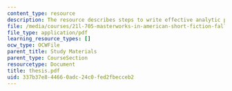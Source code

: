 ```yaml
---
content_type: resource
description: The resource describes steps to write effective analytic prose.
file: /media/courses/21l-705-masterworks-in-american-short-fiction-fall-2005/337b37e844660adc24c0fed2fbecceb2_thesis.pdf
file_type: application/pdf
learning_resource_types: []
ocw_type: OCWFile
parent_title: Study Materials
parent_type: CourseSection
resourcetype: Document
title: thesis.pdf
uid: 337b37e8-4466-0adc-24c0-fed2fbecceb2
---
```

